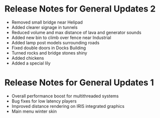 # Release Notes for General Updates 2
- Removed small bridge near Helipad
- Added clearer signage in tunnels
- Reduced volume and max distance of lava and generator sounds
- Added new bin to climb over fence near Industrial
- Added lamp post models surrounding roads
- Fixed double doors in Docks Building
- Turned rocks and bridge stones shiny
- Added chickens
- Added a special lily
# Release Notes for General Updates 1
- Overall performance boost for multithreaded systems
- Bug fixes for low latency players
- Improved distance rendering on IRIS integrated graphics
- Main menu winter skin